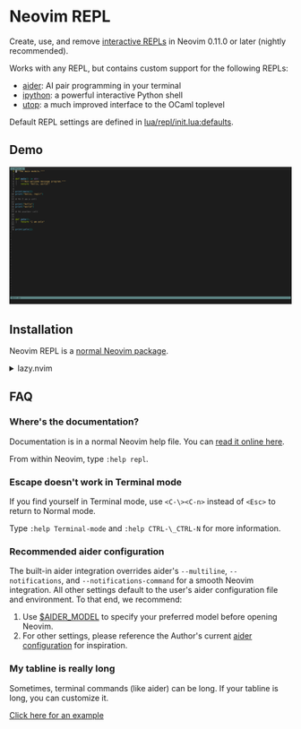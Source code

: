 # Neovim REPL

Create, use, and remove [interactive REPLs](https://en.wikipedia.org/wiki/Read%E2%80%93eval%E2%80%93print_loop) in Neovim 0.11.0 or later (nightly recommended).

Works with any REPL, but contains custom support for the following REPLs:

- [aider](https://aider.chat): AI pair programming in your terminal
- [ipython](https://ipython.readthedocs.io/en/stable): a powerful interactive Python shell
- [utop](https://opam.ocaml.org/blog/about-utop): a much improved interface to the OCaml toplevel

Default REPL settings are defined in [lua/repl/init.lua:defaults](https://github.com/pappasam/nvim-repl/blob/main/lua/repl/init.lua).

## Demo

![demo](images/nvim-repl-demo.gif)

## Installation

Neovim REPL is a [normal Neovim package](https://neovim.io/doc/user/usr_05.html#_adding-a-package).

<details>
  <summary>lazy.nvim</summary>
  <br>

Configuration for <https://github.com/folke/lazy.nvim>

### Basic

```lua
{
  "pappasam/nvim-repl",
  keys = {
    { "<Leader>c", "<Plug>(ReplSendCell)",   mode = "n", desc = "Send Repl Cell" },
    { "<Leader>r", "<Plug>(ReplSendLine)",   mode = "n", desc = "Send Repl Line" },
    { "<Leader>r", "<Plug>(ReplSendVisual)", mode = "x", desc = "Send Repl Visual Selection" },
  },
}
```

### Custom

```lua
{
  "pappasam/nvim-repl",
  opts = {
    filetype_commands = {
      javascript = {cmd = "deno repl", filetype = "javascript"},
    },
    default = {cmd = "bash", filetype = "bash"},
    open_window_default = "vertical split new",
  },
  keys = {
    { "<Leader>c", "<Plug>(ReplSendCell)",   mode = "n", desc = "ReplSendCell" },
    { "<Leader>r", "<Plug>(ReplSendLine)",   mode = "n", desc = "ReplSendLine" },
    { "<Leader>r", "<Plug>(ReplSendVisual)", mode = "x", desc = "ReplSendVisual" },
  },
}
```

</details>

## FAQ

### Where's the documentation?

Documentation is in a normal Neovim help file. You can [read it online here](https://github.com/pappasam/nvim-repl/blob/main/doc/repl.txt).

From within Neovim, type `:help repl`.

### Escape doesn't work in Terminal mode

If you find yourself in Terminal mode, use `<C-\><C-n>` instead of `<Esc>` to return to Normal mode.

Type `:help Terminal-mode` and `:help CTRL-\_CTRL-N` for more information.

### Recommended aider configuration

The built-in aider integration overrides aider's `--multiline`, `--notifications`, and `--notifications-command` for a smooth Neovim integration. All other settings default to the user's aider configuration file and environment. To that end, we recommend:

1. Use [$AIDER_MODEL](https://aider.chat/docs/config/options.html#main-model) to specify your preferred model before opening Neovim.
2. For other settings, please reference the Author's current [aider configuration](https://github.com/pappasam/config/blob/main/dotfiles/.aider.conf.yml) for inspiration.

### My tabline is really long

Sometimes, terminal commands (like aider) can be long. If your tabline is long, you can customize it.

[Click here for an example](https://github.com/pappasam/config/blob/main/dotfiles/.config/nvim/lua/settings.lua)
